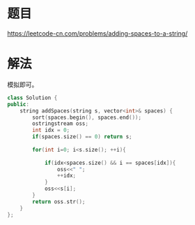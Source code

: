 # 题目
https://leetcode-cn.com/problems/adding-spaces-to-a-string/


# 解法
模拟即可。

```cpp
class Solution {
public:
    string addSpaces(string s, vector<int>& spaces) {
        sort(spaces.begin(), spaces.end());
        ostringstream oss;
        int idx = 0;
        if(spaces.size() == 0) return s;
        
        for(int i=0; i<s.size(); ++i){
            
            if(idx<spaces.size() && i == spaces[idx]){
                oss<<" ";
                ++idx;
            }
            oss<<s[i];
        }
        return oss.str();
    }
};
```